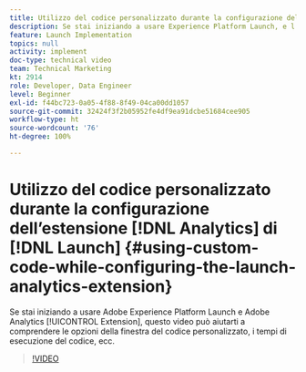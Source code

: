 ```yaml
---
title: Utilizzo del codice personalizzato durante la configurazione dell’estensione Analytics di Launch
description: Se stai iniziando a usare Experience Platform Launch, e l’estensione Adobe Analytics, questo video può aiutarti a comprendere le opzioni della finestra del codice personalizzato, la tempistica dell’esecuzione del codice, ecc.
feature: Launch Implementation
topics: null
activity: implement
doc-type: technical video
team: Technical Marketing
kt: 2914
role: Developer, Data Engineer
level: Beginner
exl-id: f44bc723-0a05-4f88-8f49-04ca00dd1057
source-git-commit: 32424f3f2b05952fe4df9ea91dcbe51684cee905
workflow-type: ht
source-wordcount: '76'
ht-degree: 100%

---
```


# Utilizzo del codice personalizzato durante la configurazione dell’estensione [!DNL Analytics] di [!DNL Launch]  {#using-custom-code-while-configuring-the-launch-analytics-extension}

Se stai iniziando a usare Adobe Experience Platform Launch e Adobe Analytics [!UICONTROL Extension], questo video può aiutarti a comprendere le opzioni della finestra del codice personalizzato, i tempi di esecuzione del codice, ecc.

>[!VIDEO](https://video.tv.adobe.com/v/27272/?quality=9)
